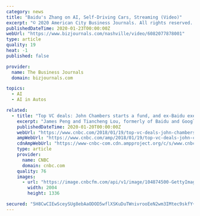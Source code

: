 ```yaml
---
category: news
title: "Baidu's Zhang on AI, Self-Driving Cars, Streaming (Video)"
excerpt: "© 2020 American City Business Journals. All rights reserved. Use of and/or registration on any portion of this site constitutes acceptance of our User Agreement ..."
publishedDateTime: 2020-01-23T00:00:00Z
webUrl: "https://www.bizjournals.com/nashville/video/6082077878001"
type: article
quality: 19
heat: -1
published: false

provider:
  name: The Business Journals
  domain: bizjournals.com

topics:
  - AI
  - AI in Autos

related:
  - title: "Top VC deals: John Chambers starts a fund, and ex-Baidu exec scores funding for self-driving cars"
    excerpt: "James Peng and Tiancheng Lou, formerly of Baidu and Google respectively, raised $112 million in series A funding for their new self-driving tech ... parent company of CNBC and CNBC.com.)"
    publishedDateTime: 2020-01-20T00:00:00Z
    webUrl: "https://www.cnbc.com/2018/01/19/top-vc-deals-john-chambers-pony-ai-ziroom-jump-softbank.html"
    ampWebUrl: "https://www.cnbc.com/amp/2018/01/19/top-vc-deals-john-chambers-pony-ai-ziroom-jump-softbank.html"
    cdnAmpWebUrl: "https://www-cnbc-com.cdn.ampproject.org/c/s/www.cnbc.com/amp/2018/01/19/top-vc-deals-john-chambers-pony-ai-ziroom-jump-softbank.html"
    type: article
    provider:
      name: CNBC
      domain: cnbc.com
    quality: 76
    images:
      - url: "https://image.cnbcfm.com/api/v1/image/104874500-GettyImages-647709384-pony-ma.jpg?v=1532563719"
        width: 2004
        height: 1336

secured: "5H8CwCIEwSceySUg8ebAaODOD5wflXSKuDuTWnivrooEeN2wm3IMtec9skfY+xeP9JWCWnPCuJBMOrIDs45SXD82nGmRuUFZsUcw4L/7REVOrpv2K7jKEm07d/S1XX4TvTuJgGNrM2NYXo9ZtlIkcbitqexjMNS3h54jSY3If9Si1KJWNbtszHnsIqO2C5yew/BJXDPe3L0Ul6YQJqGySllNQHj/926xaQVVtLBcL1KXaHRLeLeEfSBdm5RAqWUdrgBrrCsq06JUcCFjOKtmjAZgaeDF/5ERnJpSdgRvFUul9MKH9K3eZq7ontTiaABi;uUtAVA21YyShtif259GQ8w=="
---
```


